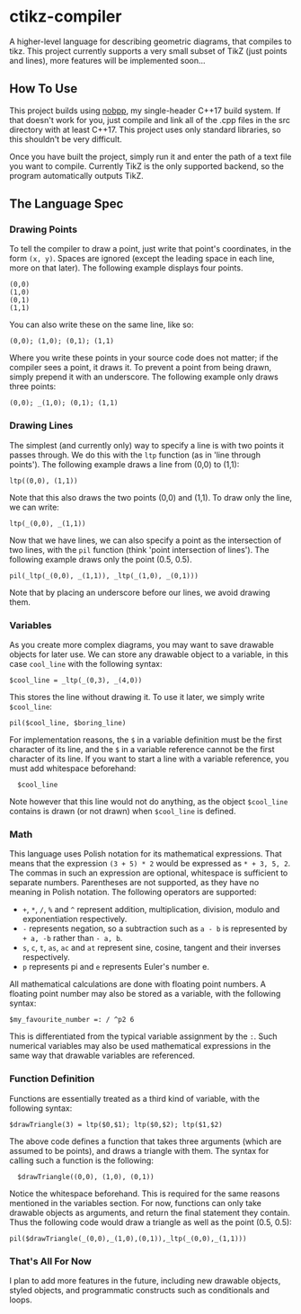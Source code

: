 # ctikz-compiler
A higher-level language for describing geometric diagrams, that compiles to tikz. This project currently supports a very small subset of TikZ (just points and lines), more features will be implemented soon...

## How To Use
This project builds using [nobpp](https://github.com/arlotaylor/nobpp), my single-header C++17 build system. If that doesn't work for you, just compile and link all of the .cpp files in the src directory with at least C++17. This project uses only standard libraries, so this shouldn't be very difficult.

Once you have built the project, simply run it and enter the path of a text file you want to compile. Currently TikZ is the only supported backend, so the program automatically outputs TikZ.

## The Language Spec
### Drawing Points
To tell the compiler to draw a point, just write that point's coordinates, in the form `(x, y)`. Spaces are ignored (except the leading space in each line, more on that later). The following example displays four points.
```
(0,0)
(1,0)
(0,1)
(1,1)
```
You can also write these on the same line, like so:
```
(0,0); (1,0); (0,1); (1,1)
```
Where you write these points in your source code does not matter; if the compiler sees a point, it draws it. To prevent a point from being drawn, simply prepend it with an underscore. The following example only draws three points:
```
(0,0); _(1,0); (0,1); (1,1)
```

### Drawing Lines
The simplest (and currently only) way to specify a line is with two points it passes through. We do this with the `ltp` function (as in 'line through points'). The following example draws a line from (0,0) to (1,1):
```
ltp((0,0), (1,1))
```
Note that this also draws the two points (0,0) and (1,1). To draw only the line, we can write:
```
ltp(_(0,0), _(1,1))
```
Now that we have lines, we can also specify a point as the intersection of two lines, with the `pil` function (think 'point intersection of lines'). The following example draws only the point (0.5, 0.5).
```
pil(_ltp(_(0,0), _(1,1)), _ltp(_(1,0), _(0,1)))
```
Note that by placing an underscore before our lines, we avoid drawing them.

### Variables
As you create more complex diagrams, you may want to save drawable objects for later use. We can store any drawable object to a variable, in this case `cool_line` with the following syntax:
```
$cool_line = _ltp(_(0,3), _(4,0))
```
This stores the line without drawing it. To use it later, we simply write `$cool_line`:
```
pil($cool_line, $boring_line)
```
For implementation reasons, the `$` in a variable definition must be the first character of its line, and the `$` in a variable reference cannot be the first character of its line. If you want to start a line with a variable reference, you must add whitespace beforehand:
```
  $cool_line
```
Note however that this line would not do anything, as the object `$cool_line` contains is drawn (or not drawn) when `$cool_line` is defined.

### Math
This language uses Polish notation for its mathematical expressions. That means that the expression `(3 + 5) * 2` would be expressed as `* + 3, 5, 2`. The commas in such an expression are optional, whitespace is sufficient to separate numbers. Parentheses are not supported, as they have no meaning in Polish notation.
The following operators are supported:
* `+`, `*`, `/`, `%` and `^` represent addition, multiplication, division, modulo and exponentiation respectively.
* `-` represents negation, so a subtraction such as `a - b` is represented by `+ a, -b` rather than `- a, b`.
* `s`, `c`, `t`, `as`, `ac` and `at` represent sine, cosine, tangent and their inverses respectively.
* `p` represents pi and `e` represents Euler's number e.

All mathematical calculations are done with floating point numbers. A floating point number may also be stored as a variable, with the following syntax:
```
$my_favourite_number =: / ^p2 6
```
This is differentiated from the typical variable assignment by the `:`.
Such numerical variables may also be used mathematical expressions in the same way that drawable variables are referenced.

### Function Definition
Functions are essentially treated as a third kind of variable, with the following syntax:
```
$drawTriangle(3) = ltp($0,$1); ltp($0,$2); ltp($1,$2)
```
The above code defines a function that takes three arguments (which are assumed to be points), and draws a triangle with them. The syntax for calling such a function is the following:
```
  $drawTriangle((0,0), (1,0), (0,1))
```
Notice the whitespace beforehand. This is required for the same reasons mentioned in the variables section.
For now, functions can only take drawable objects as arguments, and return the final statement they contain. Thus the following code would draw a triangle as well as the point (0.5, 0.5):
```
pil($drawTriangle(_(0,0),_(1,0),(0,1)),_ltp(_(0,0),_(1,1)))
```

### That's All For Now
I plan to add more features in the future, including new drawable objects, styled objects, and programmatic constructs such as conditionals and loops.
